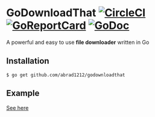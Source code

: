 # GoDownloadThat [![CircleCI](https://img.shields.io/circleci/build/gh/abrad1212/godownloadthat/master.svg?token=2c892740a3e7c7e058d1aa3f949f91fc1b16626d&style=flat-square&logo=circleci)](https://circleci.com/gh/abrad1212/godownloadthat) [![GoReportCard](https://goreportcard.com/badge/github.com/abrad1212/godownloadthat)](https://goreportcard.com/report/github.com/abrad1212/godownloadthat) [![GoDoc](https://godoc.org/github.com/abrad1212/godownloadthat?status.svg)](https://godoc.org/github.com/abrad1212/godownloadthat)

A powerful and easy to use **file downloader** written in Go

## Installation
`$ go get github.com/abrad1212/godownloadthat`

## Example
[See here](https://github.com/abrad1212/godownloadthat/tree/master/examples)
